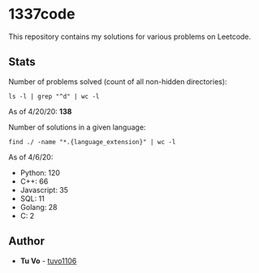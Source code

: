 # 1337code

This repository contains my solutions for various problems on Leetcode.

## Stats

Number of problems solved (count of all non-hidden directories):

`ls -l | grep "^d" | wc -l`

As of 4/20/20: **138**

Number of solutions in a given language:

`find ./ -name "*.{language_extension}" | wc -l`

As of 4/6/20:

- Python: 120
- C++: 66
- Javascript: 35
- SQL: 11
- Golang: 28
- C: 2

## Author

- **Tu Vo** - [tuvo1106](https://github.com/tuvo1106)
